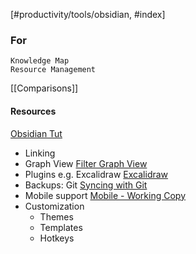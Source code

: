 [#productivity/tools/obsidian, #index]

### For
	Knowledge Map
	Resource Management
[[Comparisons]]
	
#### Resources
 [Obsidian Tut](https://www.youtube.com/watch?v=WqKluXIra70)
- Linking
- Graph View
	[Filter Graph View](https://forum.obsidian.md/t/excluding-including-folders-in-graph-view/15213)
- Plugins e.g. Excalidraw
	[Excalidraw](https://www.youtube.com/watch?v=erKrXsIwbAg)
- Backups: Git
	[Syncing with Git](https://www.youtube.com/watch?v=h3oK1yX3CZ8)
- Mobile support
	[Mobile - Working Copy](https://meganesulli.com/blog/sync-obsidian-vault-iphone-ipad/)
- Customization
	- Themes
	- Templates
	- Hotkeys
